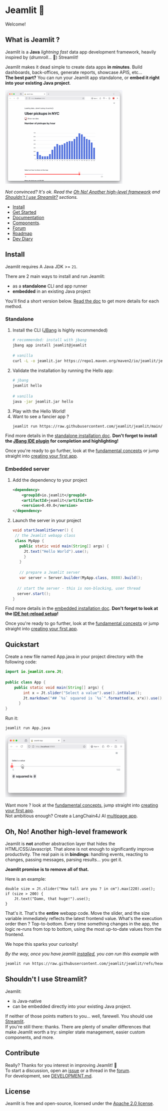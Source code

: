 # Jeamlit <span style="transform: scale(-1,1); display:inline-block;">🚡</span>

Welcome! 
## What is Jeamlit ? 
Jeamlit is a **Java** *lightning fast* data app development framework, heavily inspired by (*drumroll…* 🥁) Streamlit!  

Jeamlit makes it dead simple to create data apps **in minutes**. 
Build dashboards, back-offices, generate reports, showcase APIS, etc...   
**The best part?** You can run your Jeamlit app standalone, or **embed it right into your existing Java project**.

<img src="images/demo.gif" alt="Jeamlit demo app" height=300 href="none"></img>

*Not convinced? It's ok. Read the [Oh No! Another high-level framework](#oh-no-another-high-level-framework) and [Shouldn't I use Streamlit?](#shouldnt-i-use-streamlit) sections.*

- [Install](#install)
- [Get Started](#quickstart)
- [Documentation](https://docs.jeamlit.io/) 
- [Components](https://docs.jeamlit.io/develop/api-reference).
- [Forum](https://github.com/jeamlit/jeamlit/discussions/)
- [Roadmap](https://github.com/jeamlit/jeamlit/discussions/39)
- [Dev Diary](https://world.hey.com/cdecatheu)

## Install

Jeamlit requires A Java JDK >= `21`.

There are 2 main ways to install and run Jeamlit:
- as a **standalone** CLI and app runner
- **embedded** in an existing Java project

You'll find a short version below. [Read the doc](https://docs.jeamlit.io/get-started/installation) to get more details for each method.


### Standalone
1. Install the CLI ([JBang](https://www.jbang.dev/) is highly recommended)
    ```bash
    # recommended: install with jbang
    jbang app install jeamlit@jeamlit

    # vanilla
    curl -L -o jeamlit.jar https://repo1.maven.org/maven2/io/jeamlit/jeamlit/0.49.0/jeamlit-0.49.0-all.jar
    ```
2. Validate the installation by running the Hello app:
   ```bash
   # jbang
   jeamlit hello
   
   # vanilla
   java -jar jeamlit.jar hello
   ```
3. Play with the Hello World!
5. Want to see a fancier app ? 
   ```bash
   jeamlit run https://raw.githubusercontent.com/jeamlit/jeamlit/main/examples/getting_started/App.java
   ```

Find more details in the [standalone installation doc](https://docs.jeamlit.io/get-started/installation/standalone). 
**Don't forget to install the [JBang IDE plugin](https://docs.jeamlit.io/get-started/installation/standalone#prerequisites) for completion and highlighting!** 

Once you're ready to go further, look at the [fundamental concepts](https://docs.jeamlit.io/get-started/fundamentals) or jump straight into [creating your first app](https://docs.jeamlit.io/get-started/tutorials/create-an-app). 

### Embedded server
1. Add the dependency to your project
   ```xml
   <dependency>
       <groupId>io.jeamlit</groupId>
       <artifactId>jeamlit</artifactId>
       <version>0.49.0</version>
   </dependency>
   ```
2. Launch the server in your project
   ```java
   void startJeamlitServer() {
    // the Jeamlit webapp class
    class MyApp {
      public static void main(String[] args) {
        Jt.text("Hello World").use();
        }
      }
    
      // prepare a Jeamlit server
      var server = Server.builder(MyApp.class, 8888).build();
    
     // start the server - this is non-blocking, user thread
     server.start();
   }
   ```

Find more details in the [embedded installation doc](https://docs.jeamlit.io/get-started/installation/embedded-vanilla#development-with-hot-reload).
**Don't forget to look at the [IDE hot-reload setup](https://docs.jeamlit.io/get-started/installation/embedded-vanilla#development-with-hot-reload)!**

Once you're ready to go further, look at the [fundamental concepts](https://docs.jeamlit.io/get-started/fundamentals) or jump straight into [creating your first app](https://docs.jeamlit.io/get-started/tutorials/create-an-app).


## Quickstart
Create a new file named App.java in your project directory with the following code:
```java
import io.jeamlit.core.Jt;

public class App { 
    public static void main(String[] args) {
        int x = Jt.slider("Select a value").use().intValue();
        Jt.markdown("## `%s` squared is `%s`".formatted(x, x*x)).use();
      }
}
```

Run it:
```
jeamlit run App.java
```

<img src="images/demo_2_squared.gif" alt="Jeamlit x squared demo" height=200 href="none"></img>

Want more ?
look at the [fundamental concepts](https://docs.jeamlit.io/get-started/fundamentals), jump straight into [creating your first app](https://docs.jeamlit.io/get-started/tutorials/create-an-app).   
Not ambitious enough? Create a LangChain4J AI [multipage app](https://docs.jeamlit.io/get-started/tutorials/create-a-multipage-app). 

## Oh, No! Another high-level framework
Jeamlit is **not** another abstraction layer that hides the HTML/CSS/Javascript. 
That alone is not enough to significantly improve productivity. 
The real pain is in **bindings**: handling events, reacting to changes, passing messages, 
parsing results... you get it.
 

**Jeamlit promise is to remove all of that.**

Here is an example:
```
double size = Jt.slider("How tall are you ? in cm").max(220).use();
if (size > 200) {
    Jt.text("Damn, that huge!").use();
}
```

That's it. That's the **entire** webapp code. Move the slider, and the size variable immediately 
reflects the latest frontend value.
What's the execution order then ? Top-to-bottom. Every time something changes in the app, 
the logic re-runs from top to bottom, using the most up-to-date values from the frontend.
  
We hope this sparks your curiosity!

*By the way, once you have jeamlit [installed](#install), you can run this example with*
```bash
jeamlit run https://raw.githubusercontent.com/jeamlit/jeamlit/refs/heads/main/examples/readme/App.java 
```

## Shouldn't I use Streamlit?
Jeamlit: 
- is Java-native
- can be embedded directly into your existing Java project. 

If neither of those points matters to you... well, farewell. You should use [Streamlit](https://streamlit.io/).   
If you're still there: thanks. There are plenty of smaller differences that make Jeamlit worth a try: simpler state management, 
easier custom components, and more.

## Contribute
Really? Thanks for you interest in improving Jeamlit! <span style="transform: scale(-1,1); display:inline-block;">🚡</span>  
To start a discussion, open an [issue](https://github.com/jeamlit/jeamlit/issues) or a thread in the [forum](https://github.com/jeamlit/jeamlit/discussions).   
For development, see [DEVELOPMENT.md](DEVELOPMENT.md).

## License
Jeamlit is free and open-source, licensed under the [Apache 2.0 license](LICENSE).
